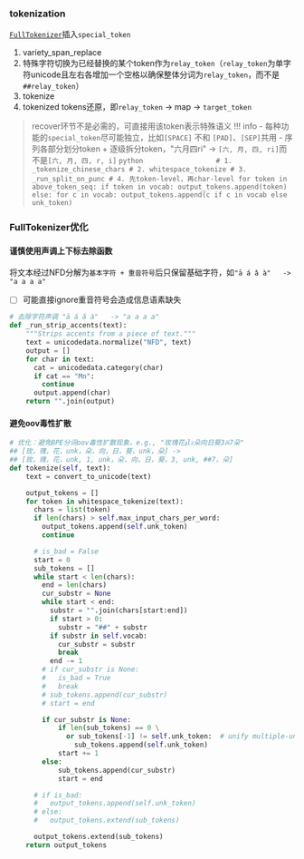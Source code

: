 

### tokenization
[`FullTokenizer`](https://github.com/google-research/bert/blob/master/tokenization.py#L161C11-L161C11)插入`special_token`

1. variety_span_replace
2. 特殊字符切换为已经替换的某个token作为`relay_token`（`relay_token`为单字符unicode且左右各增加一个空格以确保整体分词为`relay_token`，而不是`##relay_token`）
3. tokenize
4. tokenized tokens还原，即`relay_token` → map → `target_token`
  > recover环节不是必需的，可直接用该token表示特殊语义
!!! info 
    - 每种功能的`special_token`尽可能独立，比如`[SPACE]` 不和 `[PAD]`、`[SEP]`共用
    - 序列各部分划分token + 逐级拆分token，"六月四ri" -> `[六, 月, 四, ri]`而不是`[六, 月, 四, r, i]`
    ```python                 
      # 1. _tokenize_chinese_chars
      # 2. whitespace_tokenize
      # 3. _run_split_on_punc
      # 4. 先token-level，再char-level
      for token in above_token_seq:
        if token in vocab:
          output_tokens.append(token)
        else:
          for c in vocab:
            output_tokens.append(c if c in vocab else unk_token)
    ```


### FullTokenizer优化

#### 谨慎使用声调上下标去除函数
将文本经过NFD分解为`基本字符 + 重音符号`后只保留基础字符，如`"ā á ǎ à"   -> "a a a a"`
  - [ ] 可能直接ignore重音符号会造成信息语素缺失
```python title="BasicTokenizer._run_strip_accents"
# 去除字符声调 "ā á ǎ à"   -> "a a a a"
def _run_strip_accents(text):
    """Strips accents from a piece of text."""
    text = unicodedata.normalize("NFD", text)
    output = []
    for char in text:
      cat = unicodedata.category(char)
      if cat == "Mn":
        continue
      output.append(char)
    return "".join(output)
```

#### 避免oov毒性扩散
```python title="WordpieceTokenizer.tokenize"
# 优化：避免BPE分词oov毒性扩散现象，e.g., "玫瑰花𝖟lᴤ朵向日葵3Ⰻ7朵"
## [玫，瑰，花，unk，朵，向，日，葵，unk，朵] -> 
## [玫，瑰，花，unk, 1, unk，朵，向，日，葵，3, unk, ##7，朵]
def tokenize(self, text):
    text = convert_to_unicode(text)

    output_tokens = []
    for token in whitespace_tokenize(text):
      chars = list(token)
      if len(chars) > self.max_input_chars_per_word:
        output_tokens.append(self.unk_token)
        continue

      # is_bad = False
      start = 0
      sub_tokens = []
      while start < len(chars):
        end = len(chars)
        cur_substr = None
        while start < end:
          substr = "".join(chars[start:end])
          if start > 0:
            substr = "##" + substr
          if substr in self.vocab:
            cur_substr = substr
            break
          end -= 1
        # if cur_substr is None:
        #   is_bad = True
        #   break
        # sub_tokens.append(cur_substr)
        # start = end

        if cur_substr is None:
            if len(sub_tokens) == 0 \
              or sub_tokens[-1] != self.unk_token:  # unify multiple-unk_token or one_unk-to-one_token
                sub_tokens.append(self.unk_token)
            start += 1
        else:
            sub_tokens.append(cur_substr)
            start = end

      # if is_bad:
      #   output_tokens.append(self.unk_token)
      # else:
      #   output_tokens.extend(sub_tokens)

      output_tokens.extend(sub_tokens)
    return output_tokens
```